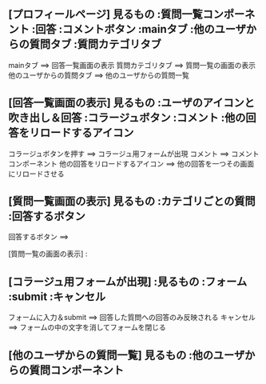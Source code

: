 [プロフィールページ]
見るもの
:質問一覧コンポーネント
:回答
:コメントボタン
:mainタブ
:他のユーザからの質問タブ
:質問カテゴリタブ
---
mainタブ
==> 回答一覧画面の表示
質問カテゴリタブ
==> 質問一覧の画面の表示
他のユーザからの質問タブ
==> 他のユーザからの質問一覧

[回答一覧画面の表示]
見るもの
:ユーザのアイコンと吹き出し＆回答
:コラージュボタン
:コメント
:他の回答をリロードするアイコン
---
コラージュボタンを押す
==> コラージュ用フォームが出現
コメント
==> コメントコンポーネント
他の回答をリロードするアイコン
==> 他の回答を一つその画面にリロードさせる

[質問一覧画面の表示]
見るもの
:カテゴリごとの質問
:回答するボタン
---
回答するボタン
==> 


[質問一覧の画面の表示]
:

[コラージュ用フォームが出現]
:見るもの
:フォーム
:submit
:キャンセル
---
フォームに入力＆submit
==> 回答した質問への回答のみ反映される
キャンセル
==> フォームの中の文字を消してフォームを閉じる

[他のユーザからの質問一覧]
見るもの
:他のユーザからの質問コンポーネント
---
